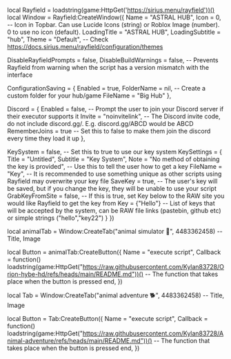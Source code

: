 local Rayfield = loadstring(game:HttpGet('https://sirius.menu/rayfield'))()
local Window = Rayfield:CreateWindow({
   Name = "ASTRAL HUB",
   Icon = 0, -- Icon in Topbar. Can use Lucide Icons (string) or Roblox Image (number). 0 to use no icon (default).
   LoadingTitle = "ASTRAL HUB",
   LoadingSubtitle = "hub",
   Theme = "Default", -- Check https://docs.sirius.menu/rayfield/configuration/themes

   DisableRayfieldPrompts = false,
   DisableBuildWarnings = false, -- Prevents Rayfield from warning when the script has a version mismatch with the interface

   ConfigurationSaving = {
      Enabled = true,
      FolderName = nil, -- Create a custom folder for your hub/game
      FileName = "Big Hub"
   },

   Discord = {
      Enabled = false, -- Prompt the user to join your Discord server if their executor supports it
      Invite = "noinvitelink", -- The Discord invite code, do not include discord.gg/. E.g. discord.gg/ABCD would be ABCD
      RememberJoins = true -- Set this to false to make them join the discord every time they load it up
   },

   KeySystem = false, -- Set this to true to use our key system
   KeySettings = {
      Title = "Untitled",
      Subtitle = "Key System",
      Note = "No method of obtaining the key is provided", -- Use this to tell the user how to get a key
      FileName = "Key", -- It is recommended to use something unique as other scripts using Rayfield may overwrite your key file
      SaveKey = true, -- The user's key will be saved, but if you change the key, they will be unable to use your script
      GrabKeyFromSite = false, -- If this is true, set Key below to the RAW site you would like Rayfield to get the key from
      Key = {"Hello"} -- List of keys that will be accepted by the system, can be RAW file links (pastebin, github etc) or simple strings ("hello","key22")
   }
})


local animalTab = Window:CreateTab("animal simulator 🐻", 4483362458) -- Title, Image


local Button = animalTab:CreateButton({
   Name = "execute script",
   Callback = function()
loadstring(game:HttpGet("https://raw.githubusercontent.com/Kylan83728/Orion-hybe-hd/refs/heads/main/README.md"))()
   -- The function that takes place when the button is pressed
   end,
})



local Tab = Window:CreateTab("animal adventure 🐕", 4483362458) -- Title, Image


local Button = Tab:CreateButton({
   Name = "execute script",
   Callback = function()
loadstring(game:HttpGet("https://raw.githubusercontent.com/Kylan83728/Animal-adventure/refs/heads/main/README.md"))()
   -- The function that takes place when the button is pressed
   end,
})
